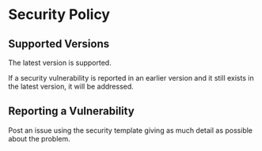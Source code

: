 # Security Policy

## Supported Versions

The latest version is supported.

If a security vulnerability is reported in an earlier version and it still exists in the latest version, it will be addressed.

## Reporting a Vulnerability
Post an issue using the security template giving as much detail as possible about the problem.
